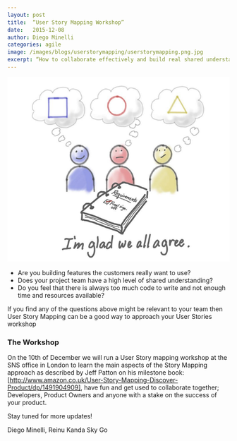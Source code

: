 ```yaml
---
layout: post
title:  “User Story Mapping Workshop”
date:   2015-12-08
author: Diego Minelli
categories: agile
image: /images/blogs/userstorymapping/userstorymapping.png.jpg
excerpt: “How to collaborate effectively and build real shared understanding”
---
```

![shared](/images/blogs/userstorymapping/sharedunderstanding.png)

* Are you building features the customers really want to use?
* Does your project team have a high level of shared understanding?
* Do you feel that there is always too much code to write and not enough time and resources available?


If you find any of the questions above might be relevant to your team then User Story Mapping can be a good way to approach your User Stories workshop

### The Workshop
On the 10th of December we will run a User Story mapping workshop at the SNS office in London
to learn the main aspects of the Story Mapping approach as described by Jeff Patton on his milestone book: 
[http://www.amazon.co.uk/User-Story-Mapping-Discover-Product/dp/1491904909], 
have fun and get used to collaborate together; Developers, Product Owners and anyone with a  stake on the success of your product.

Stay tuned for more updates!

Diego Minelli, Reinu Kanda
Sky Go
